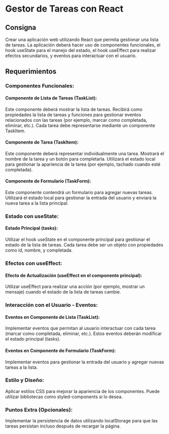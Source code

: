 # Gestor de Tareas con React

## Consigna

Crear una aplicación web utilizando React que permita gestionar una lista de tareas. La aplicación deberá hacer uso de componentes funcionales, el hook useState para el manejo del estado, el hook useEffect para realizar efectos secundarios, y eventos para interactuar con el usuario.

## Requerimientos

### Componentes Funcionales:

#### Componente de Lista de Tareas (TaskList):

Este componente deberá mostrar la lista de tareas. Recibirá como propiedades la lista de tareas y funciones para gestionar eventos relacionados con las tareas (por ejemplo, marcar como completada, eliminar, etc.). Cada tarea debe representarse mediante un componente TaskItem.

#### Componente de Tarea (TaskItem):

Este componente deberá representar individualmente una tarea. Mostrará el nombre de la tarea y un botón para completarla. Utilizará el estado local para gestionar la apariencia de la tarea (por ejemplo, tachado cuando esté completada).

#### Componente de Formulario (TaskForm):

Este componente contendrá un formulario para agregar nuevas tareas. Utilizará el estado local para gestionar la entrada del usuario y enviará la nueva tarea a la lista principal.

### Estado con useState:

#### Estado Principal (tasks):

Utilizar el hook useState en el componente principal para gestionar el estado de la lista de tareas. Cada tarea debe ser un objeto con propiedades como id, nombre, y completada.

### Efectos con useEffect:

#### Efecto de Actualización (useEffect en el componente principal):

Utilizar useEffect para realizar una acción (por ejemplo, mostrar un mensaje) cuando el estado de la lista de tareas cambie.

### Interacción con el Usuario - Eventos:

#### Eventos en Componente de Lista (TaskList):

Implementar eventos que permitan al usuario interactuar con cada tarea (marcar como completada, eliminar, etc.). Estos eventos deberán modificar el estado principal (tasks).

#### Eventos en Componente de Formulario (TaskForm):

Implementar eventos para gestionar la entrada del usuario y agregar nuevas tareas a la lista.

### Estilo y Diseño:

Aplicar estilos CSS para mejorar la apariencia de los componentes. Puede utilizar bibliotecas como styled-components si lo desea.

### Puntos Extra (Opcionales):

Implementar la persistencia de datos utilizando localStorage para que las tareas persistan incluso después de recargar la página.
